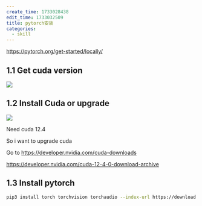 ```yaml
---
create_time: 1733028438
edit_time: 1733032509
title: pytorch安装
categories:
  - skill
---
```



https://pytorch.org/get-started/locally/

## 1.1 Get cuda version

<img src="/assets/WiBmbVOi5o1ldPxX6tUcjB6ln4e.png" src-width="571" class="markdown-img m-auto" src-height="134" align="center"/>

## 1.2 Install Cuda or upgrade

<img src="/assets/VM6nb4g8ooEHCMxIZCtcgRshnMd.png" src-width="788" class="markdown-img m-auto" src-height="319" align="center"/>

Need cuda 12.4

So i want to upgrade cuda 

Go to https://developer.nvidia.com/cuda-downloads

https://developer.nvidia.com/cuda-12-4-0-download-archive

## 1.3 Install pytorch

```bash
pip3 install torch torchvision torchaudio --index-url https://download.pytorch.org/whl/cu124
```

